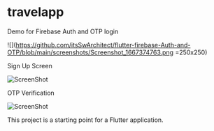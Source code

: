 # travelapp

Demo for Firebase Auth and OTP login

![](https://github.com/itsSwArchitect/flutter-firebase-Auth-and-OTP/blob/main/screenshots/Screenshot_1667374763.png =250x250)

Sign Up Screen

![ScreenShot](https://github.com/itsSwArchitect/flutter-firebase-Auth-and-OTP/blob/main/screenshots/Screenshot_1667374768.png?raw=true "Sign Up")


OTP Verification 

![ScreenShot](https://github.com/itsSwArchitect/flutter-firebase-Auth-and-OTP/blob/main/screenshots/Screenshot_1667374819.png?raw=true "Sign Up")

This project is a starting point for a Flutter application.


